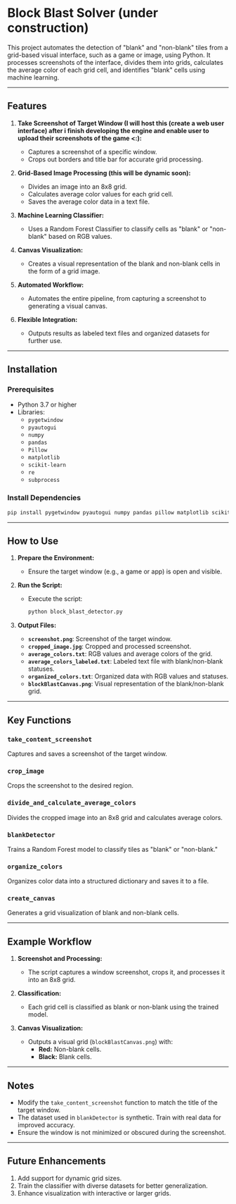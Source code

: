 # Block Blast Solver (under construction)

This project automates the detection of "blank" and "non-blank" tiles from a grid-based visual interface, such as a game or image, using Python. It processes screenshots of the interface, divides them into grids, calculates the average color of each grid cell, and identifies "blank" cells using machine learning.

---

## Features

1. **Take Screenshot of Target Window (I will host this (create a web user interface) after i finish developing the engine and enable user to upload their screenshots of the game <:):**
   - Captures a screenshot of a specific window.
   - Crops out borders and title bar for accurate grid processing.

2. **Grid-Based Image Processing (this will be dynamic soon):**
   - Divides an image into an 8x8 grid.
   - Calculates average color values for each grid cell.
   - Saves the average color data in a text file.

3. **Machine Learning Classifier:**
   - Uses a Random Forest Classifier to classify cells as "blank" or "non-blank" based on RGB values.

4. **Canvas Visualization:**
   - Creates a visual representation of the blank and non-blank cells in the form of a grid image.

5. **Automated Workflow:**
   - Automates the entire pipeline, from capturing a screenshot to generating a visual canvas.

6. **Flexible Integration:**
   - Outputs results as labeled text files and organized datasets for further use.

---

## Installation

### Prerequisites
- Python 3.7 or higher
- Libraries:
  - `pygetwindow`
  - `pyautogui`
  - `numpy`
  - `pandas`
  - `Pillow`
  - `matplotlib`
  - `scikit-learn`
  - `re`
  - `subprocess`

### Install Dependencies
```bash
pip install pygetwindow pyautogui numpy pandas pillow matplotlib scikit-learn
```

---

## How to Use

1. **Prepare the Environment:**
   - Ensure the target window (e.g., a game or app) is open and visible.

2. **Run the Script:**
   - Execute the script:
     ```bash
     python block_blast_detector.py
     ```

3. **Output Files:**
   - **`screenshot.png`**: Screenshot of the target window.
   - **`cropped_image.jpg`**: Cropped and processed screenshot.
   - **`average_colors.txt`**: RGB values and average colors of the grid.
   - **`average_colors_labeled.txt`**: Labeled text file with blank/non-blank statuses.
   - **`organized_colors.txt`**: Organized data with RGB values and statuses.
   - **`blockBlastCanvas.png`**: Visual representation of the blank/non-blank grid.

---

## Key Functions

### `take_content_screenshot`
Captures and saves a screenshot of the target window.

### `crop_image`
Crops the screenshot to the desired region.

### `divide_and_calculate_average_colors`
Divides the cropped image into an 8x8 grid and calculates average colors.

### `blankDetector`
Trains a Random Forest model to classify tiles as "blank" or "non-blank."

### `organize_colors`
Organizes color data into a structured dictionary and saves it to a file.

### `create_canvas`
Generates a grid visualization of blank and non-blank cells.

---

## Example Workflow

1. **Screenshot and Processing:**
   - The script captures a window screenshot, crops it, and processes it into an 8x8 grid.

2. **Classification:**
   - Each grid cell is classified as blank or non-blank using the trained model.

3. **Canvas Visualization:**
   - Outputs a visual grid (`blockBlastCanvas.png`) with:
     - **Red:** Non-blank cells.
     - **Black:** Blank cells.

---

## Notes

- Modify the `take_content_screenshot` function to match the title of the target window.
- The dataset used in `blankDetector` is synthetic. Train with real data for improved accuracy.
- Ensure the window is not minimized or obscured during the screenshot.

---

## Future Enhancements

1. Add support for dynamic grid sizes.
2. Train the classifier with diverse datasets for better generalization.
3. Enhance visualization with interactive or larger grids.
